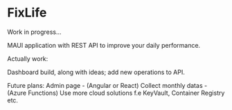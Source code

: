 # FixLife

Work in progress...

MAUI application with REST API to improve your daily performance.

Actually work:

Dashboard build, along with ideas; add new operations to API.

Future plans:
Admin page - (Angular or React)
Collect monthly datas - (Azure Functions)
Use more cloud solutions f.e KeyVault, Container Registry etc.

